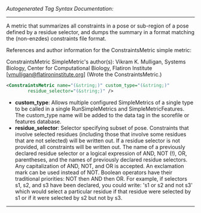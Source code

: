 <!-- THIS IS AN AUTOGENERATED FILE: Don't edit it directly, instead change the schema definition in the code itself. -->

_Autogenerated Tag Syntax Documentation:_

---
A metric that summarizes all constraints in a pose or sub-region of a pose defined by a residue selector, and dumps the summary in a format matching the (non-enzdes) constraints file format.

References and author information for the ConstraintsMetric simple metric:

ConstraintsMetric SimpleMetric's author(s):
Vikram K. Mulligan, Systems Biology, Center for Computational Biology, Flatiron Institute [vmulligan@flatironinstitute.org]  (Wrote the ConstraintsMetric.)

```xml
<ConstraintsMetric name="(&string;)" custom_type="(&string;)"
        residue_selector="(&string;)" />
```

-   **custom_type**: Allows multiple configured SimpleMetrics of a single type to be called in a single RunSimpleMetrics and SimpleMetricFeatures. 
 The custom_type name will be added to the data tag in the scorefile or features database.
-   **residue_selector**: Selector specifying subset of pose.  Constraints that involve selected residues (including those that involve some residues that are not selected) will be written out.  If a residue selector is not provided, all constraints will be written out. The name of a previously declared residue selector or a logical expression of AND, NOT (!), OR, parentheses, and the names of previously declared residue selectors. Any capitalization of AND, NOT, and OR is accepted. An exclamation mark can be used instead of NOT. Boolean operators have their traditional priorities: NOT then AND then OR. For example, if selectors s1, s2, and s3 have been declared, you could write: 's1 or s2 and not s3' which would select a particular residue if that residue were selected by s1 or if it were selected by s2 but not by s3.

---
